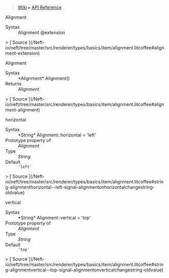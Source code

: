 > [Wiki](Home) ▸ [API Reference](API-Reference)

Alignment
<dl><dt>Syntax</dt><dd>Alignment @extension</dd></dl>
> [`Source`](/Neft-io/neft/tree/master/src/renderer/types/basics/item/alignment.litcoffee#alignment-extension)

Alignment
<dl><dt>Syntax</dt><dd>*Alignment* Alignment()</dd><dt>Returns</dt><dd><i>Alignment</i></dd></dl>
> [`Source`](/Neft-io/neft/tree/master/src/renderer/types/basics/item/alignment.litcoffee#alignment-alignment)

horizontal
<dl><dt>Syntax</dt><dd>*String* Alignment::horizontal = 'left'</dd><dt>Prototype property of</dt><dd><i>Alignment</i></dd><dt>Type</dt><dd><i>String</i></dd><dt>Default</dt><dd><code>'left'</code></dd></dl>
> [`Source`](/Neft-io/neft/tree/master/src/renderer/types/basics/item/alignment.litcoffee#string-alignmenthorizontal--left-signal-alignmentonhorizontalchangestring-oldvalue)

vertical
<dl><dt>Syntax</dt><dd>*String* Alignment::vertical = 'top'</dd><dt>Prototype property of</dt><dd><i>Alignment</i></dd><dt>Type</dt><dd><i>String</i></dd><dt>Default</dt><dd><code>'top'</code></dd></dl>
> [`Source`](/Neft-io/neft/tree/master/src/renderer/types/basics/item/alignment.litcoffee#string-alignmentvertical--top-signal-alignmentonverticalchangestring-oldvalue)

